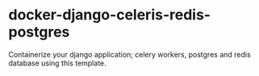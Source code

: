 # docker-django-celeris-redis-postgres

Containerize your django application; celery workers, postgres and redis database using this template.
